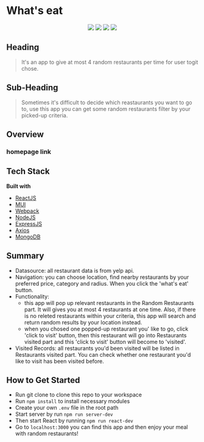 # What's eat

<!--
> This material was originally posted [here](http://www.quora.com/What-is-Amazons-approach-to-product-development-and-product-management). It is reproduced here for posterities sake.

There is an approach called "working backwards" that is widely used at Amazon. They work backwards from the customer, rather than starting with an idea for a product and trying to bolt customers onto it. While working backwards can be applied to any specific product decision, using this approach is especially important when developing new products or features.

For new initiatives a product manager typically starts by writing an internal press release announcing the finished product. The target audience for the press release is the new/updated product's customers, which can be retail customers or internal users of a tool or technology. Internal press releases are centered around the customer problem, how current solutions (internal or external) fail, and how the new product will blow away existing solutions.

If the benefits listed don't sound very interesting or exciting to customers, then perhaps they're not (and shouldn't be built). Instead, the product manager should keep iterating on the press release until they've come up with benefits that actually sound like benefits. Iterating on a press release is a lot less expensive than iterating on the product itself (and quicker!).

If the press release is more than a page and a half, it is probably too long. Keep it simple. 3-4 sentences for most paragraphs. Cut out the fat. Don't make it into a spec. You can accompany the press release with a FAQ that answers all of the other business or execution questions so the press release can stay focused on what the customer gets. My rule of thumb is that if the press release is hard to write, then the product is probably going to suck. Keep working at it until the outline for each paragraph flows.

Oh, and I also like to write press-releases in what I call "Oprah-speak" for mainstream consumer products. Imagine you're sitting on Oprah's couch and have just explained the product to her, and then you listen as she explains it to her audience. That's "Oprah-speak", not "Geek-speak".

Once the project moves into development, the press release can be used as a touchstone; a guiding light. The product team can ask themselves, "Are we building what is in the press release?" If they find they're spending time building things that aren't in the press release (overbuilding), they need to ask themselves why. This keeps product development focused on achieving the customer benefits and not building extraneous stuff that takes longer to build, takes resources to maintain, and doesn't provide real customer benefit (at least not enough to warrant inclusion in the press release).
 -->


<div align="center" width="100%">
  <img src="https://img.shields.io/badge/react-%2320232a.svg?style=for-the-badge&logo=react&logoColor=%2361DAFB" />
  <img src="https://img.shields.io/badge/node.js-6DA55F?style=for-the-badge&logo=node.js&logoColor=white" />
  <img src="https://img.shields.io/badge/express.js-%23404d59.svg?style=for-the-badge&logo=express&logoColor=%2361DAFB" />
  <img src="https://img.shields.io/badge/MongoDB-%234ea94b.svg?style=for-the-badge&logo=mongodb&logoColor=white" />
</div>

## Heading ##
  > It's an app to give at most 4 random restaurants per time for user togit chose.

## Sub-Heading ##
  > Sometimes it's difficult to decide which reastaurants you want to go to, use this app you can get some random restaurants filter by your picked-up criteria.

## Overview
### homepage link

## Tech Stack
**Built with**
- [ReactJS](https://reactjs.org/)
- [MUI](https://mui.com/)
- [Webpack](https://webpack.js.org/)
- [NodeJS](https://nodejs.org/en/)
- [ExpressJS](https://expressjs.com/)
- [Axios](https://axios-http.com/)
- [MongoDB](https://www.mongodb.com/)


## Summary ##
  - Datasource: all restaurant data is from yelp api.
  - Navigation: you can choose location, find nearby restaurants by your preferred price, category and radius. When you click the 'what's eat' button.
  - Functionality:
    - this app will pop up relevant restaurants in the Random Restaurants part. It will gives you at most 4 restaurants at one time. Also, if there is no releted restaurants within your criteria, this app will search and return random results by your location instead.
    - when you chosed one popped-up restaurant you' like to go, click 'click to visit' button, then this restaurant will go into Restaurants visited part and this 'click to visit' button will become to 'visited'.
  - Visited Records: all restaurants you'd been visited will be listed in Restaurants visited part. You can check whether one restaurant you'd like to visit has been visited before.


## How to Get Started ##
  - Run git clone to clone this repo to your workspace
  - Run `npm install` to install necessary modules
  - Create your own `.env` file in the root path
  - Start server by run `npm run server-dev`
  - Then start React by running `npm run react-dev`
  - Go to `localhost:3000` you can find this app and then enjoy your meal with random restaurants!

